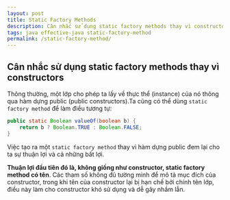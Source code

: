 ```yaml
---
layout: post
title: Static Factory Methods
description: Cân nhắc sử dụng static factory methods thay vì constructors, bản dịch Effective Java tiếng Việt
tags: java effective-java static-factory-method
permalink: /static-factory-method/
---
```


## Cân nhắc sử dụng **static factory methods** thay vì constructors

Thông thường, một lớp cho phép ta lấy về thực thể (instance) của nó thông qua hàm dựng public (public constructors).Ta cũng có thể dùng `static factory method` để làm điều tương tự:

```java
public static Boolean valueOf(boolean b) {
	return b ? Boolean.TRUE : Boolean.FALSE;
}
```

Việc tạo ra một `static factory method` thay vì  hàm dựng public đem lại cho ta sự thuận lợi và cả những bất lợi.

**Thuận lợi đầu tiên đó là, không giống như constructor, static factory method có tên**. Các tham số không đủ tường minh để mô tả mục đích của constructor, trong khi tên của constructor lại bị hạn chế bởi chính tên lớp, điều này làm cho constructor khó sử dụng và dễ gây nhầm lẫn.
